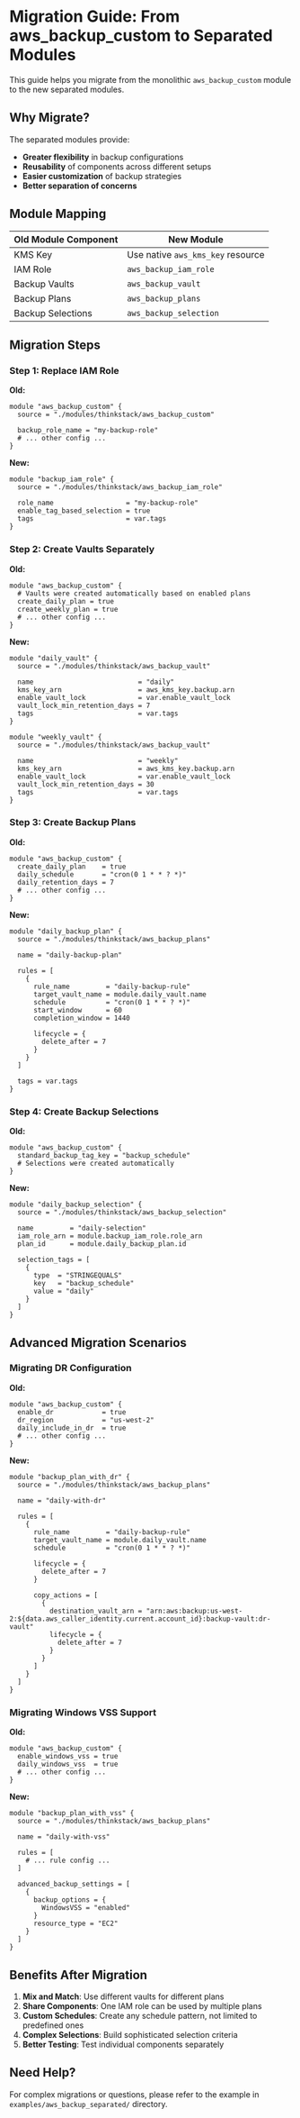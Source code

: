 # Migration Guide: From aws_backup_custom to Separated Modules

This guide helps you migrate from the monolithic `aws_backup_custom` module to the new separated modules.

## Why Migrate?

The separated modules provide:
- **Greater flexibility** in backup configurations
- **Reusability** of components across different setups
- **Easier customization** of backup strategies
- **Better separation of concerns**

## Module Mapping

| Old Module Component | New Module |
|---------------------|------------|
| KMS Key | Use native `aws_kms_key` resource |
| IAM Role | `aws_backup_iam_role` |
| Backup Vaults | `aws_backup_vault` |
| Backup Plans | `aws_backup_plans` |
| Backup Selections | `aws_backup_selection` |

## Migration Steps

### Step 1: Replace IAM Role

**Old:**
```hcl
module "aws_backup_custom" {
  source = "./modules/thinkstack/aws_backup_custom"
  
  backup_role_name = "my-backup-role"
  # ... other config ...
}
```

**New:**
```hcl
module "backup_iam_role" {
  source = "./modules/thinkstack/aws_backup_iam_role"
  
  role_name                  = "my-backup-role"
  enable_tag_based_selection = true
  tags                       = var.tags
}
```

### Step 2: Create Vaults Separately

**Old:**
```hcl
module "aws_backup_custom" {
  # Vaults were created automatically based on enabled plans
  create_daily_plan = true
  create_weekly_plan = true
  # ... other config ...
}
```

**New:**
```hcl
module "daily_vault" {
  source = "./modules/thinkstack/aws_backup_vault"
  
  name                          = "daily"
  kms_key_arn                   = aws_kms_key.backup.arn
  enable_vault_lock             = var.enable_vault_lock
  vault_lock_min_retention_days = 7
  tags                          = var.tags
}

module "weekly_vault" {
  source = "./modules/thinkstack/aws_backup_vault"
  
  name                          = "weekly"
  kms_key_arn                   = aws_kms_key.backup.arn
  enable_vault_lock             = var.enable_vault_lock
  vault_lock_min_retention_days = 30
  tags                          = var.tags
}
```

### Step 3: Create Backup Plans

**Old:**
```hcl
module "aws_backup_custom" {
  create_daily_plan    = true
  daily_schedule       = "cron(0 1 * * ? *)"
  daily_retention_days = 7
  # ... other config ...
}
```

**New:**
```hcl
module "daily_backup_plan" {
  source = "./modules/thinkstack/aws_backup_plans"
  
  name = "daily-backup-plan"
  
  rules = [
    {
      rule_name         = "daily-backup-rule"
      target_vault_name = module.daily_vault.name
      schedule          = "cron(0 1 * * ? *)"
      start_window      = 60
      completion_window = 1440
      
      lifecycle = {
        delete_after = 7
      }
    }
  ]
  
  tags = var.tags
}
```

### Step 4: Create Backup Selections

**Old:**
```hcl
module "aws_backup_custom" {
  standard_backup_tag_key = "backup_schedule"
  # Selections were created automatically
}
```

**New:**
```hcl
module "daily_backup_selection" {
  source = "./modules/thinkstack/aws_backup_selection"
  
  name         = "daily-selection"
  iam_role_arn = module.backup_iam_role.role_arn
  plan_id      = module.daily_backup_plan.id
  
  selection_tags = [
    {
      type  = "STRINGEQUALS"
      key   = "backup_schedule"
      value = "daily"
    }
  ]
}
```

## Advanced Migration Scenarios

### Migrating DR Configuration

**Old:**
```hcl
module "aws_backup_custom" {
  enable_dr            = true
  dr_region            = "us-west-2"
  daily_include_in_dr  = true
  # ... other config ...
}
```

**New:**
```hcl
module "backup_plan_with_dr" {
  source = "./modules/thinkstack/aws_backup_plans"
  
  name = "daily-with-dr"
  
  rules = [
    {
      rule_name         = "daily-backup-rule"
      target_vault_name = module.daily_vault.name
      schedule          = "cron(0 1 * * ? *)"
      
      lifecycle = {
        delete_after = 7
      }
      
      copy_actions = [
        {
          destination_vault_arn = "arn:aws:backup:us-west-2:${data.aws_caller_identity.current.account_id}:backup-vault:dr-vault"
          lifecycle = {
            delete_after = 7
          }
        }
      ]
    }
  ]
}
```

### Migrating Windows VSS Support

**Old:**
```hcl
module "aws_backup_custom" {
  enable_windows_vss = true
  daily_windows_vss  = true
  # ... other config ...
}
```

**New:**
```hcl
module "backup_plan_with_vss" {
  source = "./modules/thinkstack/aws_backup_plans"
  
  name = "daily-with-vss"
  
  rules = [
    # ... rule config ...
  ]
  
  advanced_backup_settings = [
    {
      backup_options = {
        WindowsVSS = "enabled"
      }
      resource_type = "EC2"
    }
  ]
}
```

## Benefits After Migration

1. **Mix and Match**: Use different vaults for different plans
2. **Share Components**: One IAM role can be used by multiple plans
3. **Custom Schedules**: Create any schedule pattern, not limited to predefined ones
4. **Complex Selections**: Build sophisticated selection criteria
5. **Better Testing**: Test individual components separately

## Need Help?

For complex migrations or questions, please refer to the example in `examples/aws_backup_separated/` directory.